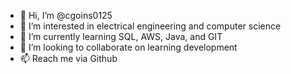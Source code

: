 - 👋 Hi, I’m @cgoins0125
- 👀 I’m interested in electrical engineering and computer science
- 🌱 I’m currently learning SQL, AWS, Java, and GIT
- 💞️ I’m looking to collaborate on learning development
- 📫 Reach me via Github

<!---
cgoins0125/cgoins0125 is a ✨ special ✨ repository because its `README.md` (this file) appears on your GitHub profile.
You can click the Preview link to take a look at your changes.
--->
